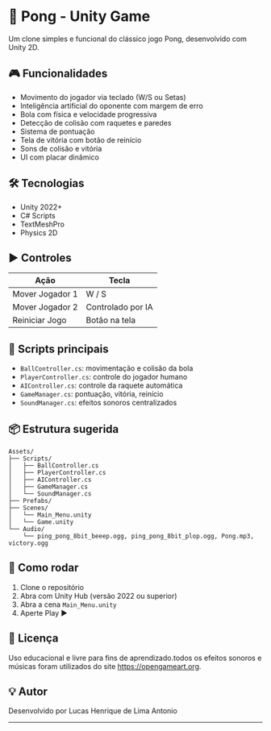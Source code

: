 # 🏓 Pong - Unity Game

Um clone simples e funcional do clássico jogo Pong, desenvolvido com Unity 2D.

## 🎮 Funcionalidades

- Movimento do jogador via teclado (W/S ou Setas)
- Inteligência artificial do oponente com margem de erro
- Bola com física e velocidade progressiva
- Detecção de colisão com raquetes e paredes
- Sistema de pontuação
- Tela de vitória com botão de reinício
- Sons de colisão e vitória
- UI com placar dinâmico

## 🛠 Tecnologias

- Unity 2022+
- C# Scripts
- TextMeshPro
- Physics 2D

## ▶️ Controles

| Ação             | Tecla             |
|------------------|------------------|
| Mover Jogador 1  | W / S            |
| Mover Jogador 2  | Controlado por IA|
| Reiniciar Jogo   | Botão na tela    |

## 🧠 Scripts principais

- `BallController.cs`: movimentação e colisão da bola
- `PlayerController.cs`: controle do jogador humano
- `AIController.cs`: controle da raquete automática
- `GameManager.cs`: pontuação, vitória, reinício
- `SoundManager.cs`: efeitos sonoros centralizados

## 📦 Estrutura sugerida

```
Assets/
├── Scripts/
│   ├── BallController.cs
│   ├── PlayerController.cs
│   ├── AIController.cs
│   ├── GameManager.cs
│   └── SoundManager.cs
├── Prefabs/
├── Scenes/
│   └── Main_Menu.unity
│   └── Game.unity
└── Audio/
    └── ping_pong_8bit_beeep.ogg, ping_pong_8bit_plop.ogg, Pong.mp3, victory.ogg
```

## 🧩 Como rodar

1. Clone o repositório
2. Abra com Unity Hub (versão 2022 ou superior)
3. Abra a cena `Main_Menu.unity`
4. Aperte Play ▶️

## 📄 Licença

Uso educacional e livre para fins de aprendizado.todos os efeitos sonoros e músicas foram utilizados do site https://opengameart.org.

## 💡 Autor

Desenvolvido por Lucas Henrique de Lima Antonio

---

